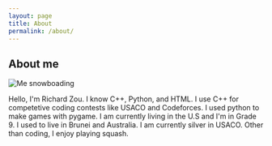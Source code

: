 ```yaml
---
layout: page
title: About
permalink: /about/
---
```


## About me
<img src="Richardbrunei/Richardbrunei.github.io/blob/main/assets/mesnow.JPG" alt="Me snowboading">

Hello, I'm Richard Zou. I know C++, Python, and HTML. I use C++ for competetive coding contests like USACO and Codeforces. I used python to make games with pygame. I am currently living in the U.S and I'm in Grade 9. I used to live in Brunei and Australia. I am currently silver in USACO. Other than coding, I enjoy playing squash.
